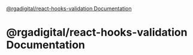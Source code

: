 [@rgadigital/react-hooks-validation Documentation](globals.md)

# @rgadigital/react-hooks-validation Documentation

